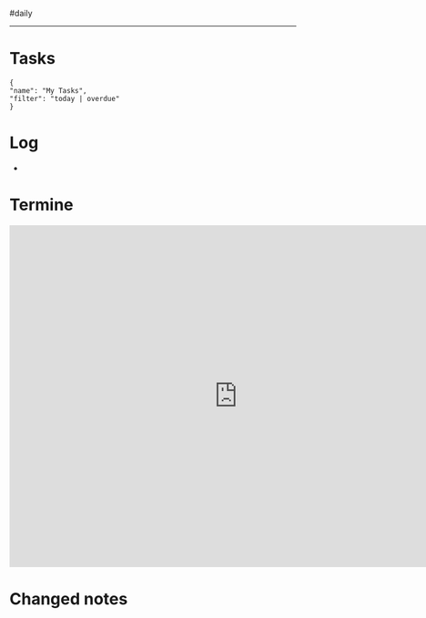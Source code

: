 #daily

---
# Tasks

```todoist
{
"name": "My Tasks",
"filter": "today | overdue"
}
```

# Log 
- 

# Termine
<iframe src="https://pim.etesync.com/pim/events" style="border: 0" width="800" height="600" frameborder="0" scrolling="no"></iframe>

# Changed notes
